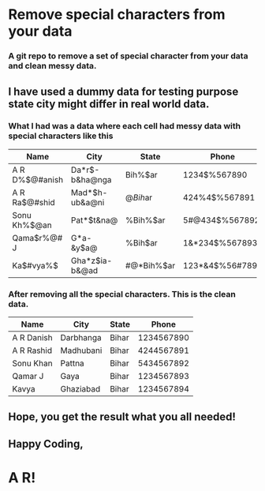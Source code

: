 # Remove special characters from your data

### A git repo to remove a set of special character from your data and clean messy data.

## I have used a dummy data for testing purpose state city might differ in real world data.

### What I had was a data where each cell had messy data with special characters like this

| Name        |    City     |   State       |     Phone    |
| -----------    |    -----------   |   -----------  |     -----------  |
| A R D%$@#anish | Da\*r$-b&ha@nga | Bih%$ar   | 1234$%567890   |   
| A R Ra$@#shid   | Mad*$h-ub&a@ni        | $@Bih%$ar      | 424%4$%567891 |
|Sonu Kh%$@an |	Pat*$t&na@	| %Bih%$ar	| 5#@434$%567892 |
|Qama$r%@# J	| G\*a-&y$a@	| %Bih$ar	| 1&\*234$%567893 |
| Ka$#vya%$	 | Gha\*z$ia-b&@ad |	#@\*Bih%$ar |	123*&4$%56#7894 |


### After removing all the special characters. This is the clean data.

| Name |	City | 	State |	Phone |
| -----    | -----  | -----  |  -----  |
| A R Danish	| Darbhanga |	Bihar |	1234567890 |
| A R Rashid |	Madhubani |	Bihar |	4244567891 |
| Sonu Khan |	Pattna |	Bihar |	5434567892 |
| Qamar J |	Gaya |	Bihar |	1234567893 |
| Kavya |	Ghaziabad |	Bihar |	1234567894 |


## Hope, you get the result what you all needed!
## Happy Coding,
# A R!
